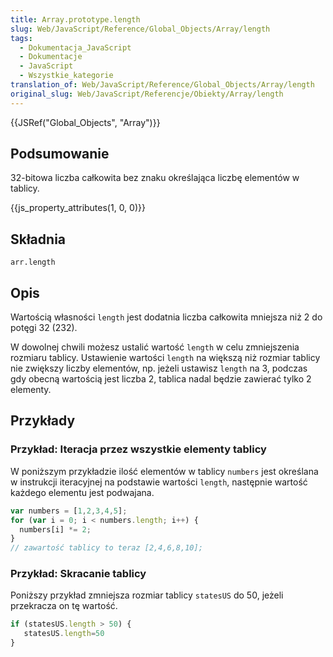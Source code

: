 ```yaml
---
title: Array.prototype.length
slug: Web/JavaScript/Reference/Global_Objects/Array/length
tags:
  - Dokumentacja_JavaScript
  - Dokumentacje
  - JavaScript
  - Wszystkie_kategorie
translation_of: Web/JavaScript/Reference/Global_Objects/Array/length
original_slug: Web/JavaScript/Referencje/Obiekty/Array/length
---
```

{{JSRef("Global_Objects", "Array")}}

## Podsumowanie

32-bitowa liczba całkowita bez znaku określająca liczbę elementów w tablicy.

{{js_property_attributes(1, 0, 0)}}

## Składnia

    arr.length

## Opis

Wartością własności `length` jest dodatnia liczba całkowita mniejsza niż 2 do potęgi 32 (232).

W dowolnej chwili możesz ustalić wartość `length` w celu zmniejszenia rozmiaru tablicy. Ustawienie wartości `length` na większą niż rozmiar tablicy nie zwiększy liczby elementów, np. jeżeli ustawisz `length` na 3, podczas gdy obecną wartością jest liczba 2, tablica nadal będzie zawierać tylko 2 elementy.

## Przykłady

### Przykład: Iteracja przez wszystkie elementy tablicy

W poniższym przykładzie ilość elementów w tablicy `numbers` jest określana w instrukcji iteracyjnej na podstawie wartości `length`, następnie wartość każdego elementu jest podwajana.

```js
var numbers = [1,2,3,4,5];
for (var i = 0; i < numbers.length; i++) {
  numbers[i] *= 2;
}
// zawartość tablicy to teraz [2,4,6,8,10];
```

### Przykład: Skracanie tablicy

Poniższy przykład zmniejsza rozmiar tablicy `statesUS` do 50, jeżeli przekracza on tę wartość.

```js
if (statesUS.length > 50) {
   statesUS.length=50
}
```
